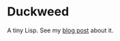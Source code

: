 # Duckweed

A tiny Lisp. See my [blog post](https://mockbrian.com/blog/2016/11/01/making-a-language/) about it.

